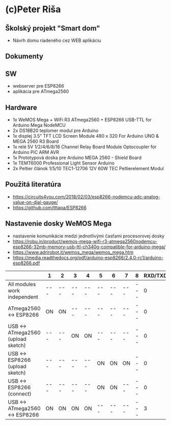
# (c)Peter Riša

## Školský projekt "Smart dom"
 - Návrh domu riadeného cez WEB aplikáciu

## Dokumenty

## SW
 - webserver pre ESP8266
 - aplikácia pre ATmega2560

## Hardware
 - 1x WeMOS Mega + WiFi R3 ATmega2560 + ESP8266 USB-TTL for Arduino Mega NodeMCU
 - 2x DS18B20 teplomer modul pre Arduino
 - 1x displej 3.5" TFT LCD Screen Module 480 x 320 For Arduino UNO & MEGA 2560 R3 Board
 - 1x relé 5V 1/2/4/6/8/16 Channel Relay Board Module Optocoupler for Arduino PiC ARM AVR
 - 1x Prototypová doska pre Arduino MEGA 2560 - Shield Board
 - 1x TEMT6000 Professional Light Sensor Arduino
 - 2x Peltier článok 1/5/10 TEC1-12706 12V 60W TEC Peltierelement Modul

## Použitá literatúra
 - https://circuits4you.com/2018/02/03/esp8266-nodemcu-adc-analog-value-on-dial-gauge/
 - https://github.com/tttapa/ESP8266

## Nastavenie dosky WeMOS Mega

- nastavenie komunikácie medzi jednotlivými časťami procesorovej dosky
 - https://robu.in/product/wemos-mega-wifi-r3-atmega2560nodemcu-esp8266-32mb-memory-usb-ttl-ch340g-compatible-for-arduino-mega/
 - https://www.adrirobot.it/wemos_mega/wemos_mega.htm
 - https://media.readthedocs.org/pdf/arduino-esp8266/2.4.0-rc1/arduino-esp8266.pdf

| | 1 | 2 | 3 | 4 | 5 | 6 | 7 | 8 | RXD/TXD |
|-|-|-|-|-|-|-|-|-|-|
| All modules work independent | --- | --- | --- | --- | --- | --- | --- | --- | 0 |
| ATmega2560 <-> ESP8266 | ON | ON | --- | --- | --- | --- | --- | --- | 0 |
| USB <-> ATmega2560 (upload sketch) | --- | --- | ON | ON | --- | --- | --- | --- | 0 |
| USB <-> ESP8266 (upload sketch) | --- | --- | --- | --- | ON | ON | ON | --- | 0 |
| USB <-> ESP8266 (connect) | --- | --- | --- | --- | ON | ON | --- | --- | 0 |
| USB <-> ATmega2560 <-> ESP8266 | ON | ON | ON | ON | --- | --- | --- | --- | 3 |
